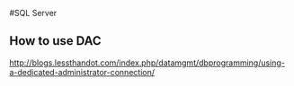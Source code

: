 #SQL Server

## How to use DAC
http://blogs.lessthandot.com/index.php/datamgmt/dbprogramming/using-a-dedicated-administrator-connection/
